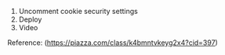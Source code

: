 1. Uncomment cookie security settings
2. Deploy
3. Video

Reference: (https://piazza.com/class/k4bmntvkeyg2x4?cid=397)
